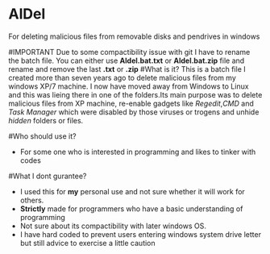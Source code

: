 # AlDel
For deleting malicious files from removable disks and pendrives in windows

#IMPORTANT
Due to some compactibility issue with git I have to rename the batch file. You can either use **Aldel.bat.txt** or **Aldel.bat.zip** file and rename and remove the last **.txt** or **.zip**
#What is it?
This is a batch file I created more than seven years ago to delete malicious files from my windows XP/7 machine. I now have moved away from Windows to Linux and this was lieing there in one of the folders.Its main purpose was to delete malicious files from XP machine, re-enable gadgets like *Regedit*,*CMD* and *Task Manager* which were disabled by those viruses or trogens and unhide *hidden* folders or files. 

#Who should use it?
- For some one who is interested in programming and likes to tinker with codes

#What I dont gurantee?
- I used this for **my** personal use and not sure whether it will work for others.
- **Strictly** made for programmers who have a basic understanding of programming
- Not sure about its compactibility with later windows OS.
- I have hard coded to prevent users entering windows system drive letter but still advice to exercise a little caution


